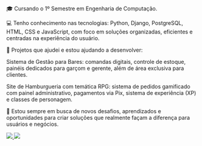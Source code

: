 🎓 Cursando o 1º Semestre em Engenharia de Computação.

💻 Tenho conhecimento nas tecnologias: Python, Django, PostgreSQL, HTML, CSS e JavaScript, com foco em soluções organizadas, eficientes e centradas na experiência do usuário.

📌 Projetos que ajudei e estou ajudando a desenvolver:

Sistema de Gestão para Bares: comandas digitais, controle de estoque, painéis dedicados para garçom e gerente, além de área exclusiva para clientes.

Site de Hamburgueria com temática RPG: sistema de pedidos gamificado com painel administrativo, pagamentos via Pix, sistema de experiência (XP) e classes de personagem.

🚀 Estou sempre em busca de novos desafios, aprendizados e oportunidades para criar soluções que realmente façam a diferença para usuários e negócios.

<p>
  <a href="mailto:heitorqueirozes@gmail.com">
    <img src="https://img.shields.io/badge/Gmail-D14836?style=for-the-badge&logo=gmail&logoColor=white" />
  </a>
  <a href="https://www.linkedin.com/in/heitor-coelho-gonçalves-de-queiroz-984a53351" target="_blank">
    <img src="https://img.shields.io/badge/LinkedIn-0077B5?style=for-the-badge&logo=linkedin&logoColor=white" />
  </a>
</p>

